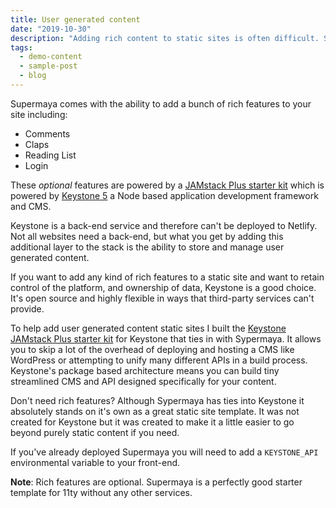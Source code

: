 ```yaml
---
title: User generated content
date: "2019-10-30"
description: "Adding rich content to static sites is often difficult. Supermaya comes with an option light-weight back-end for user generated content."
tags:
  - demo-content
  - sample-post
  - blog
---
```


Supermaya comes with the ability to add a bunch of rich features to your site including:

- Comments
- Claps
- Reading List
- Login

These _optional_ features are powered by a [JAMstack Plus starter kit](https://github.com/MadeByMike/keystone-jamstack-plus) which is powered by [Keystone 5](https://keystonejs.com/) a Node based application development framework and CMS.

Keystone is a back-end service and therefore can't be deployed to Netlify. Not all websites need a back-end, but what you get by adding this additional layer to the stack is the ability to store and manage user generated content.

If you want to add any kind of rich features to a static site and want to retain control of the platform, and ownership of data, Keystone is a good choice. It's open source and highly flexible in ways that third-party services can't provide.

To help add user generated content static sites I built the [Keystone JAMstack Plus starter kit](https://github.com/MadeByMike/keystone-jamstack-plus) for Keystone that ties in with Sypermaya. It allows you to skip a lot of the overhead of deploying and hosting a CMS like WordPress or attempting to unify many different APIs in a build process. Keystone's package based architecture means you can build tiny streamlined CMS and API designed specifically for your content.

Don't need rich features? Although Sypermaya has ties into Keystone it absolutely stands on it's own as a great static site template. It was not created for Keystone but it was created to make it a little easier to go beyond purely static content if you need.

If you've already deployed Supermaya you will need to add a `KEYSTONE_API` environmental variable to your front-end.

**Note**: Rich features are optional. Supermaya is a perfectly good starter template for 11ty without any other services.
